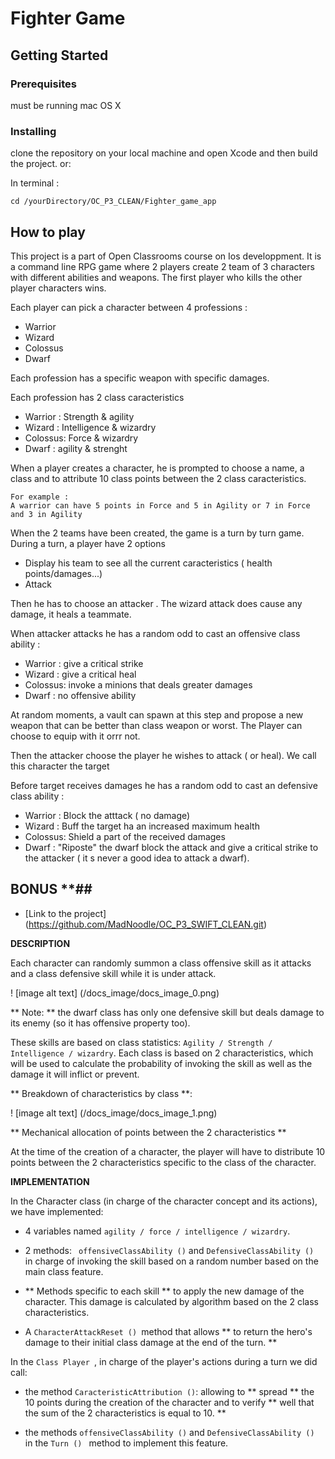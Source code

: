 # Fighter Game

## Getting Started

### Prerequisites
must be running mac OS X

### Installing
clone the repository on your local machine and open Xcode and then build the project.
or:

In terminal :

```
cd /yourDirectory/OC_P3_CLEAN/Fighter_game_app
```
## How to play
This project is a part of Open Classrooms course on Ios developpment.
It is a command line RPG game where 2 players create 2 team of 3 characters with different abilities and weapons.
The first player who kills the other player characters wins.

Each player can pick a character between 4 professions :
* Warrior
* Wizard
* Colossus
* Dwarf

Each profession has a specific weapon with specific damages.

Each profession has 2 class caracteristics
* Warrior : Strength & agility
* Wizard : Intelligence & wizardry
* Colossus: Force & wizardry
* Dwarf : agility & strenght

When a player creates a character, he is prompted to choose a name, a class and to attribute 10 class points between the 2 class caracteristics.
```
For example :
A warrior can have 5 points in Force and 5 in Agility or 7 in Force and 3 in Agility
```
When the 2 teams have been created, the game is a turn by turn game.
During a turn, a player have 2 options
* Display his team to see all the current caracteristics ( health points/damages...)
* Attack

Then he has to choose an attacker . The wizard attack does cause any damage, it heals a teammate.

When attacker attacks he has a random odd to cast an offensive class ability :
* Warrior : give a critical strike
* Wizard : give a critical heal
* Colossus: invoke a minions that deals greater damages
* Dwarf : no offensive ability

At random moments, a vault can spawn at this step and propose a new weapon that can be better than class weapon or worst. The Player can choose to equip with it orrr not.

Then the attacker choose the player he wishes to attack ( or heal). We call this character the target

Before target receives damages he has a random odd to cast an defensive class ability :
* Warrior : Block the atttack ( no damage)
* Wizard : Buff the target ha an increased maximum health
* Colossus: Shield a part of the received damages
* Dwarf : "Riposte" the dwarf block the attack and give a critical strike to the attacker ( it s never a good idea to attack a dwarf).


## BONUS **##

* [Link to the project] (https://github.com/MadNoodle/OC_P3_SWIFT_CLEAN.git)

**DESCRIPTION**

Each character can randomly summon a class offensive skill as it attacks and a class defensive skill while it is under attack.

! [image alt text] (/docs_image/docs_image_0.png)

** Note: ** the dwarf class has only one defensive skill but deals damage to its enemy (so it has offensive property too).

These skills are based on class statistics: ``` Agility / Strength / Intelligence / wizardry ```. Each class is based on 2 characteristics, which will be used to calculate the probability of invoking the skill as well as the damage it will inflict or prevent.

** Breakdown of characteristics by class **:

! [image alt text] (/docs_image/docs_image_1.png)

** Mechanical allocation of points between the 2 characteristics **

At the time of the creation of a character, the player will have to distribute 10 points between the 2 characteristics specific to the class of the character.

**IMPLEMENTATION**

In the Character class (in charge of the character concept and its actions), we have implemented:

* 4 variables named ``` agility / force / intelligence / wizardry ```.

* 2 methods: ``` offensiveClassAbility ()``` and ```DefensiveClassAbility () ``` in charge of invoking the skill based on a random number based on the main class feature.

* ** Methods specific to each skill ** to apply the new damage of the character. This damage is calculated by algorithm based on the 2 class characteristics.

* A ```CharacterAttackReset () ```method that allows ** to return the hero's damage to their initial class damage at the end of the turn. **

In the ```Class Player ```, in charge of the player's actions during a turn we did call:

*  the method ``` CaracteristicAttribution () ```: allowing to ** spread ** the 10 points during the creation of the character and to verify ** well that the sum of the 2 characteristics is equal to 10. **

* the methods  ``` offensiveClassAbility () ``` and ```DefensiveClassAbility () ```  in the  ```Turn () ``` method to implement this feature.
